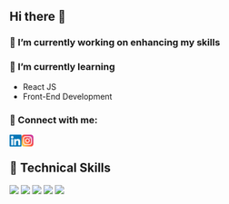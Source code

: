 ## Hi there 👋
### 🔭 I’m currently working on enhancing my skills
### 🌱 I’m currently learning
<ul>
  <li>React JS</li>
  <li>Front-End Development</li>
<!--   <li>DevOps Basics</li> -->
</ul>

### 🤝 Connect with me:

<a href="https://www.linkedin.com/in/abhishek-goswamii/"><img align="left" src="https://raw.githubusercontent.com/AbhishekGoswam1/AbhishekGoswam1/main/images/linkedin.svg" alt="Yu Shi | LinkedIn" width="21px"/></a>
<a href="https://instagram.com/abhi_shek.in"><img align="left" src="https://raw.githubusercontent.com/AbhishekGoswam1/AbhishekGoswam1/main/images/instagram.svg" alt="Yu Shi | Instagram" width="21px"/></a>

</br>

## 💼 Technical Skills
![](https://img.shields.io/badge/Code-HTML5-informational?style=flat&logo=HTML5&color=E34F26)
![](https://img.shields.io/badge/Style-CSS3-informational?style=flat&logo=CSS3&color=1572B6)
![](https://img.shields.io/badge/Code-JavaScript-informational?style=flat&logo=JavaScript&color=F7DF1E)
![](https://img.shields.io/badge/Tools-Git-informational?style=flat&logo=Git&color=F05032)
![](https://img.shields.io/badge/Tools-GitHub-informational?style=flat&logo=GitHub&color=181717)

<!--
**AbhishekGoswam1/AbhishekGoswam1** is a ✨ _special_ ✨ repository because its `README.md` (this file) appears on your GitHub profile.

Here are some ideas to get you started:

- 🌱 I’m currently learning DevOps Engeneering.
- 🔭 I’m currently working on my Skills.
- 👯 I’m looking to collaborate on ...
- 🤔 I’m looking for help with ...
- 💬 Ask me about ...
- 📫 How to reach me: ...
- 😄 Pronouns: ...
- ⚡ Fun fact: ...
-->
